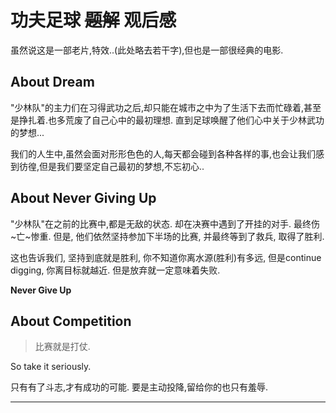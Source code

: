 # 功夫足球 ~~题解~~ 观后感

虽然说这是一部老片,特效..(此处略去若干字),但也是一部很经典的电影.

## About Dream

"少林队"的主力们在习得武功之后,却只能在城市之中为了生活下去而忙碌着,甚至是挣扎着.也多荒废了自己心中的最初理想. 直到足球唤醒了他们心中关于少林武功的梦想...

我们的人生中,虽然会面对形形色色的人,每天都会碰到各种各样的事,也会让我们感到彷徨,但是我们要坚定自己最初的梦想,不忘初心..

## About Never Giving Up

"少林队"在之前的比赛中,都是无敌的状态.
却在决赛中遇到了开挂的对手.
最终伤~亡~惨重.
但是,
他们依然坚持参加下半场的比赛,
并最终等到了救兵,
取得了胜利.

这也告诉我们,
坚持到底就是胜利,
你不知道你离水源(胜利)有多远,
但是continue digging,
你离目标就越近.
但是放弃就一定意味着失败.

**Never Give Up**


## About Competition

> 比赛就是打仗.

So take it seriously.

只有有了斗志,才有成功的可能.
要是主动投降,留给你的也只有羞辱.

***

